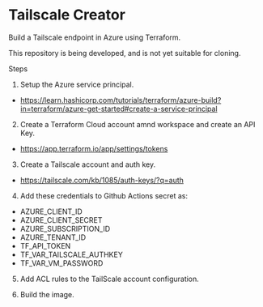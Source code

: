 # Tailscale Creator
Build a Tailscale endpoint in Azure using Terraform.

This repository is being developed, and is not yet suitable for cloning.

Steps

1. Setup the Azure service principal.
  * https://learn.hashicorp.com/tutorials/terraform/azure-build?in=terraform/azure-get-started#create-a-service-principal
2. Create a Terraform Cloud account amnd workspace and create an API Key.
  * https://app.terraform.io/app/settings/tokens
3. Create a Tailscale account and auth key.
  * https://tailscale.com/kb/1085/auth-keys/?q=auth

4. Add these credentials to Github Actions secret as:
  * AZURE_CLIENT_ID
  * AZURE_CLIENT_SECRET
  * AZURE_SUBSCRIPTION_ID
  * AZURE_TENANT_ID
  * TF_API_TOKEN
  * TF_VAR_TAILSCALE_AUTHKEY
  * TF_VAR_VM_PASSWORD

5. Add ACL rules to the TailScale account configuration.

6. Build the image.

